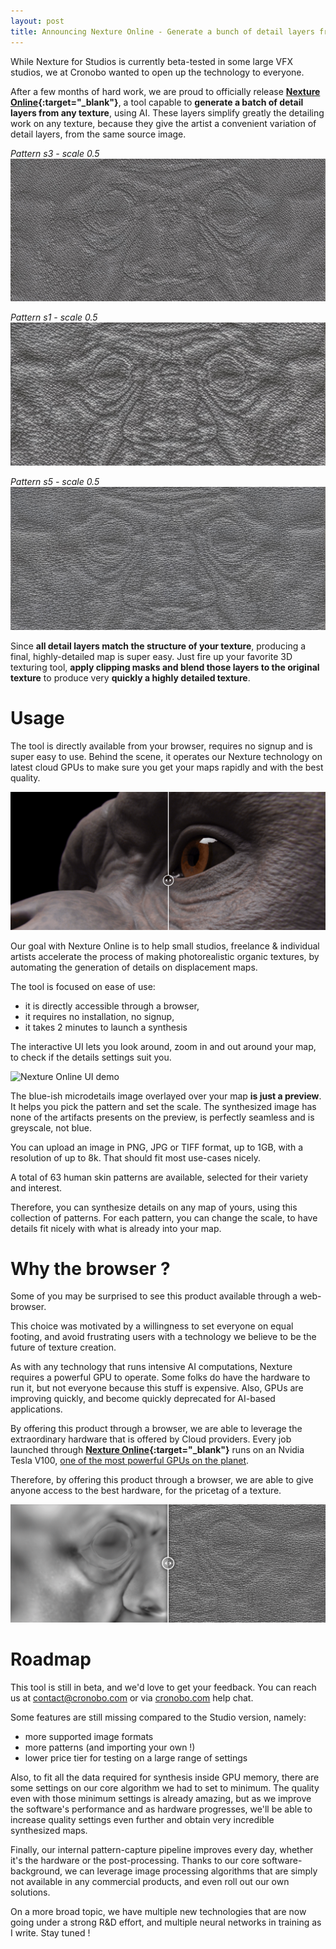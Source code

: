 ```yaml
---
layout: post
title: Announcing Nexture Online - Generate a bunch of detail layers from a single texture, straight from your browser
---
```


While Nexture for Studios is currently beta-tested in some large VFX studios, we at Cronobo wanted to open up the technology to everyone.

After a few months of hard work, we are proud to officially release **[Nexture Online](https://cronobo.com/nexture-cloud){:target="_blank"}**, a tool capable to **generate a batch of detail layers from any texture**, using AI.
These layers simplify greatly the detailing work on any texture, because they give the artist a convenient variation of detail layers, from the same source image.

*Pattern s3 - scale 0.5*
![s3 0.5](/assets/parametric/nexture_preview_s3_0p5.jpg)

*Pattern s1 - scale 0.5*
![s1 0.5](/assets/parametric/nexture_preview_s1_0p5.jpg)

*Pattern s5 - scale 0.5*
![s5 0.5](/assets/parametric/nexture_preview_s6_0p5.jpg)

Since **all detail layers match the structure of your texture**, producing a final, highly-detailed map is super easy.
Just fire up your favorite 3D texturing tool, **apply clipping masks and blend those layers to the original texture** to produce very **quickly a highly detailed texture**.

# Usage

The tool is directly available from your browser, requires no signup and is super easy to use.
Behind the scene, it operates our Nexture technology on latest cloud GPUs to make sure you get your maps rapidly and with the best quality.

![Monkey gif](/assets/monkey.gif)

Our goal with Nexture Online is to help small studios, freelance & individual artists accelerate the process of making photorealistic organic textures, by automating the generation of details on displacement maps.


The tool is focused on ease of use:

- it is directly accessible through a browser,
- it requires no installation, no signup,
- it takes 2 minutes to launch a synthesis

The interactive UI lets you look around, zoom in and out around your map, to check if the details settings suit you.

![Nexture Online UI demo](/assets/ui_nexture_online.gif)

The blue-ish microdetails image overlayed over your map **is just a preview**.
It helps you pick the pattern and set the scale.
The synthesized image has none of the artifacts presents on the preview, is perfectly seamless and is greyscale, not blue.

You can upload an image in PNG, JPG or TIFF format, up to 1GB, with a resolution of up to 8k. That should fit most use-cases nicely.

A total of 63 human skin patterns are available, selected for their variety and interest.

Therefore, you can synthesize details on any map of yours, using this collection of patterns.
For each pattern, you can change the scale, to have details fit nicely with what is already into your map.

# Why the browser ?

Some of you may be surprised to see this product available through a web-browser.

This choice was motivated by a willingness to set everyone on equal footing, and avoid frustrating users with a technology we believe to be the future of texture creation.

As with any technology that runs intensive AI computations, Nexture requires a powerful GPU to operate.
Some folks do have the hardware to run it, but not everyone because this stuff is expensive.
Also, GPUs are improving quickly, and become quickly deprecated for AI-based applications.

By offering this product through a browser, we are able to leverage the extraordinary hardware that is offered by Cloud providers.
Every job launched through **[Nexture Online](https://cronobo.com/nexture-cloud){:target="_blank"}** runs on an Nvidia Tesla V100, [one of the most powerful GPUs on the planet](https://www.nvidia.com/en-us/data-center/tesla-v100/).

Therefore, by offering this product through a browser, we are able to give anyone access to the best hardware, for the pricetag of a texture.

![Nexture Online applied onto a skin displacement map](/assets/synthesis_nexture_online.gif)

# Roadmap

This tool is still in beta, and we'd love to get your feedback. You can reach us at [contact@cronobo.com](mailto:contact@cronobo.com) or via [cronobo.com](https://cronobo) help chat.

Some features are still missing compared to the Studio version, namely:

- more supported image formats
- more patterns (and importing your own !)
- lower price tier for testing on a large range of settings

Also, to fit all the data required for synthesis inside GPU memory, there are some settings on our core algorithm we had to set to minimum. The quality even with those minimum settings is already amazing, but as we improve the software's performance and as hardware progresses, we'll be able to increase quality settings even further and obtain very incredible synthesized maps.

Finally, our internal pattern-capture pipeline improves every day, whether it's the hardware or the post-processing.
Thanks to our core software-background, we can leverage image processing algorithms that are simply not available in any commercial products, and even roll out our own solutions.

On a more broad topic, we have multiple new technologies that are now going under a strong R&D effort, and multiple neural networks in training as I write. Stay tuned !
